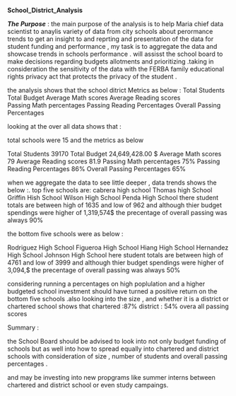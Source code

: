 
**School_District_Analysis**

***The Purpose*** :
the main purpose of the analysis is to help Maria chief data scientist to anaylis variety of data from city schools about perormance trends to get an insight to 
and reprting and presentation of the data for student funding and performance , my task is to aggregate the data and showcase trends in schools performance .
will assisst the school board to make decisions regarding budgets allotments and prioritizing .taking in consideration the sensitivity of the data with the FERBA
family educational rights privacy act that protects the privacy of the student .


the analysis shows that the school ditrict Metrics as below :
Total Students 
Total Budget
Average Math scores 
Average Reading scores  
Passing Math percentages
Passing Reading Percentages 
Overall Passing Percentages 

looking at the over all data shows that :

total schools were 15 and the metrics as below 

Total Students 39170
Total Budget 24,649,428.00 $
Average Math scores 79
Average Reading scores  81.9
Passing Math percentages 75%
Passing Reading Percentages 86%
Overall Passing Percentages 65% 

when we aggregate the data to see little deeper , data trends shows the below :.
top five schools are:
cabrera high school
Thomas high School
Griffin Hish School
Wilson High School
Penda High School
there student totals are between high of 1635 and low of 962 and although thier budget spendings were higher of 1,319,574$ the precentage of overall passing was always 90%


the bottom five schools were as below :

Rodriguez High School
Figueroa High School
Hiang High School
Hernandez High School
Johnson High School
here student totals are between high of 4761 and low of 3999 and although thier budget spendings were higher of 3,094,$ the precentage of overall passing was always 50%


considering running a percentages on high poplulation and a higher budgeted school investment should have turned a positive return on the bottom five schools .also looking into the size , and whether it is a district or chartered school shows that 
chartered :87%
district : 54%
overa all passing scores 



Summary :

the School Board should be advised to look into not only budget funding of schools but as well into how to spread equally into chartered and district schools with consideration of size , number of students and overall passing percentages .

and may be investing into new propgrams like summer interns between chartered and district school or even study campaings.
